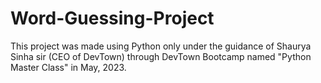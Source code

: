 # Word-Guessing-Project
This project was made using Python only under the guidance of Shaurya Sinha sir (CEO of DevTown) through DevTown Bootcamp named "Python Master Class" in May, 2023.
